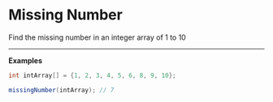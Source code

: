 # Missing Number
Find the missing number in an integer array of 1 to 10

---

__Examples__

```java
int intArray[] = {1, 2, 3, 4, 5, 6, 8, 9, 10};

missingNumber(intArray); // 7